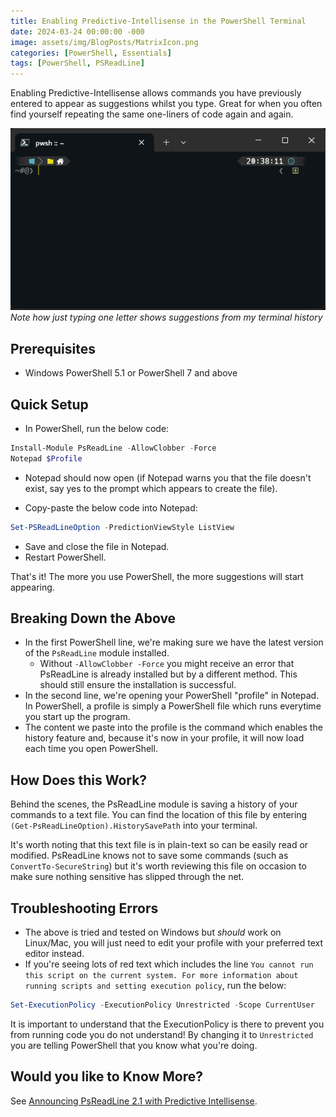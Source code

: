 ```yaml
---
title: Enabling Predictive-Intellisense in the PowerShell Terminal
date: 2024-03-24 00:00:00 -000
image: assets/img/BlogPosts/MatrixIcon.png
categories: [PowerShell, Essentials]
tags: [PowerShell, PSReadLine]
---
```


Enabling Predictive-Intellisense allows commands you have previously entered to appear as suggestions whilst you type. Great for when you often find yourself repeating the same one-liners of code again and again.

![PsReadLine Example](assets/img/BlogPosts/PsReadLineHistoryExample.gif)
*Note how just typing one letter shows suggestions from my terminal history*

## Prerequisites
- Windows PowerShell 5.1 or PowerShell 7 and above

## Quick Setup
- In PowerShell, run the below code:
```powershell
Install-Module PsReadLine -AllowClobber -Force
Notepad $Profile 
```
- Notepad should now open (if Notepad warns you that the file doesn't exist, say yes to the prompt which appears to create the file).

- Copy-paste the below code into Notepad: 
```powershell
Set-PSReadLineOption -PredictionViewStyle ListView
```
- Save and close the file in Notepad.
- Restart PowerShell.

That's it! The more you use PowerShell, the more suggestions will start appearing.

## Breaking Down the Above
- In the first PowerShell line, we're making sure we have the latest version of the `PsReadLine` module installed.
    - Without `-AllowClobber -Force` you might receive an error that PsReadLine is already installed but by a different method. This should still ensure the installation is successful.
- In the second line, we're opening your PowerShell "profile" in Notepad. In PowerShell, a profile is simply a PowerShell file which runs everytime you start up the program. 
- The content we paste into the profile is the command which enables the history feature and, because it's now in your profile, it will now load each time you open PowerShell.

## How Does this Work?
Behind the scenes, the PsReadLine module is saving a history of your commands to a text file. You can find the location of this file by entering `(Get-PsReadLineOption).HistorySavePath` into your terminal.

It's worth noting that this text file is in plain-text so can be easily read or modified. PsReadLine knows not to save some commands (such as `ConvertTo-SecureString`) but it's worth reviewing this file on occasion to make sure nothing sensitive has slipped through the net.

## Troubleshooting Errors
- The above is tried and tested on Windows but _should_ work on Linux/Mac, you will just need to edit your profile with your preferred text editor instead.
- If you're seeing lots of red text which includes the line `You cannot run this script on the current system. For more information about running scripts and setting execution policy`, run the below:
```powershell
Set-ExecutionPolicy -ExecutionPolicy Unrestricted -Scope CurrentUser
```
It is important to understand that the ExecutionPolicy is there to prevent you from running code you do not understand! By changing it to `Unrestricted` you are telling PowerShell that you know what you're doing.

## Would you like to Know More?
See [Announcing PsReadLine 2.1 with Predictive Intellisense](https://devblogs.microsoft.com/powershell/announcing-psreadline-2-1-with-predictive-intellisense/).